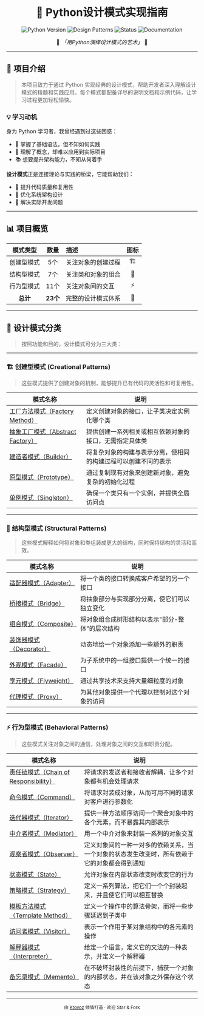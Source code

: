 <div align="center">

# 🎯 Python设计模式实现指南

<p align="center">
  <img src="https://img.shields.io/badge/Python-3.6+-blue.svg" alt="Python Version">
  <img src="https://img.shields.io/badge/设计模式-23种-orange.svg" alt="Design Patterns">
  <img src="https://img.shields.io/badge/状态-持续更新-brightgreen.svg" alt="Status">
  <img src="https://img.shields.io/badge/文档-详尽-yellow.svg" alt="Documentation">
</p>

<p align="center">💫 <em>「用Python演绎设计模式的艺术」</em> 💫</p>

---
</div>

## 🌟 项目介绍

> 本项目致力于通过 Python 实现经典的设计模式，帮助开发者深入理解设计模式的精髓和实践应用。每个模式都配备详尽的说明文档和示例代码，让学习过程更加轻松愉快。

### 💡 学习动机

身为 Python 学习者，我曾经遇到过这些困惑：

- 🎯 掌握了基础语法，但不知如何实践
- 🤔 理解了概念，却难以应用到实际项目
- 📚 想要提升架构能力，不知从何着手

**设计模式**正是连接理论与实践的桥梁，它能帮助我们：
- 🚀 提升代码质量和复用性
- 🎨 优化系统架构设计
- 🔧 解决实际开发问题

---

## 📊 项目概览

<div align="center">

| 模式类型     | 数量   | 描述                 | 图标 |
|:------------:|:------:|:---------------------|:----:|
| 创建型模式   | 5个    | 关注对象的创建过程   | 🏗️  |
| 结构型模式   | 7个    | 关注类和对象的组合   | 🔨   |
| 行为型模式   | 11个   | 关注对象间的交互     | ⚡   |
| **总计**     | **23个** | 完整的设计模式体系 | 🌟   |

</div>

---

## 🎨 设计模式分类

> 按照功能和目的，设计模式可分为三大类：

---

### 🏗️ 创建型模式 (Creational Patterns)

> 这些模式提供了创建对象的机制，能够提升已有代码的灵活性和可复用性。

<table>
<thead>
<tr><th>模式名称</th><th>说明</th></tr>
</thead>
<tbody>
<tr><td><a href="创建型模式_creational/工厂方法模式_factory_method/README.md">工厂方法模式（Factory Method）</a></td><td>定义创建对象的接口，让子类决定实例化哪个类</td></tr>
<tr><td><a href="创建型模式_creational/抽象工厂模式_abstract_factory/README.md">抽象工厂模式（Abstract Factory）</a></td><td>提供创建一系列相关或相互依赖对象的接口，无需指定具体类</td></tr>
<tr><td><a href="创建型模式_creational/建造者模式_builder/README.md">建造者模式（Builder）</a></td><td>将复杂对象的构建与表示分离，使相同的构建过程可以创建不同的表示</td></tr>
<tr><td><a href="创建型模式_creational/原型模式_prototype/README.md">原型模式（Prototype）</a></td><td>通过复制现有对象来创建新对象，避免复杂的初始化过程</td></tr>
<tr><td><a href="创建型模式_creational/单例模式_singleton/README.md">单例模式（Singleton）</a></td><td>确保一个类只有一个实例，并提供全局访问点</td></tr>
</tbody>
</table>

---

### 🔨 结构型模式 (Structural Patterns)

> 这些模式解释如何将对象和类组装成更大的结构，同时保持结构的灵活和高效。

<table>
<thead>
<tr><th>模式名称</th><th>说明</th></tr>
</thead>
<tbody>
<tr><td><a href="结构型模式_structural/适配器模式_adapter/README.md">适配器模式（Adapter）</a></td><td>将一个类的接口转换成客户希望的另一个接口</td></tr>
<tr><td><a href="结构型模式_structural/桥接模式_bridge/README.md">桥接模式（Bridge）</a></td><td>将抽象部分与实现部分分离，使它们可以独立变化</td></tr>
<tr><td><a href="结构型模式_structural/组合模式_composite/README.md">组合模式（Composite）</a></td><td>将对象组合成树形结构以表示"部分-整体"的层次结构</td></tr>
<tr><td><a href="结构型模式_structural/装饰器模式_decorator/README.md">装饰器模式（Decorator）</a></td><td>动态地给一个对象添加一些额外的职责</td></tr>
<tr><td><a href="结构型模式_structural/外观模式_facade/README.md">外观模式（Facade）</a></td><td>为子系统中的一组接口提供一个统一的接口</td></tr>
<tr><td><a href="结构型模式_structural/享元模式_flyweight/README.md">享元模式（Flyweight）</a></td><td>通过共享技术来支持大量细粒度的对象</td></tr>
<tr><td><a href="结构型模式_structural/代理模式_proxy/README.md">代理模式（Proxy）</a></td><td>为其他对象提供一个代理以控制对这个对象的访问</td></tr>
</tbody>
</table>

---

### ⚡ 行为型模式 (Behavioral Patterns)

> 这些模式关注对象之间的通信，处理对象之间的交互和职责分配。

<table>
<thead>
<tr><th>模式名称</th><th>说明</th></tr>
</thead>
<tbody>
<tr><td><a href="行为型模式_behavioral/责任链模式_chain_of_responsibility/README.md">责任链模式（Chain of Responsibility）</a></td><td>将请求的发送者和接收者解耦，让多个对象都有机会处理请求</td></tr>
<tr><td><a href="行为型模式_behavioral/命令模式_command/README.md">命令模式（Command）</a></td><td>将请求封装成对象，从而可用不同的请求对客户进行参数化</td></tr>
<tr><td><a href="行为型模式_behavioral/迭代器模式_iterator/README.md">迭代器模式（Iterator）</a></td><td>提供一种方法顺序访问一个聚合对象中的各个元素，而不暴露其内部表示</td></tr>
<tr><td><a href="行为型模式_behavioral/中介者模式_mediator/README.md">中介者模式（Mediator）</a></td><td>用一个中介对象来封装一系列的对象交互</td></tr>
<tr><td><a href="行为型模式_behavioral/观察者模式_observer/README.md">观察者模式（Observer）</a></td><td>定义对象间的一种一对多的依赖关系，当一个对象的状态发生改变时，所有依赖于它的对象都会得到通知</td></tr>
<tr><td><a href="行为型模式_behavioral/状态模式_state/README.md">状态模式（State）</a></td><td>允许对象在内部状态改变时改变它的行为</td></tr>
<tr><td><a href="行为型模式_behavioral/策略模式_strategy/README.md">策略模式（Strategy）</a></td><td>定义一系列算法，把它们一个个封装起来，并且使它们可以相互替换</td></tr>
<tr><td><a href="行为型模式_behavioral/模板方法模式_template_method/README.md">模板方法模式（Template Method）</a></td><td>定义一个操作中的算法骨架，而将一些步骤延迟到子类中</td></tr>
<tr><td><a href="行为型模式_behavioral/访问者模式_visitor/README.md">访问者模式（Visitor）</a></td><td>表示一个作用于某对象结构中的各元素的操作</td></tr>
<tr><td><a href="行为型模式_behavioral/解释器模式_interpreter/README.md">解释器模式（Interpreter）</a></td><td>给定一个语言，定义它的文法的一种表示，并定义一个解释器</td></tr>
<tr><td><a href="行为型模式_behavioral/备忘录模式_memento/README.md">备忘录模式（Memento）</a></td><td>在不破坏封装性的前提下，捕获一个对象的内部状态，并在该对象之外保存这个状态</td></tr>
</tbody>
</table>

---

<div align="center">
  <sub>由 <a href="https://github.com/Ktovoz">Ktovoz</a> 倾情打造 · 欢迎 Star & Fork</sub>
</div>
